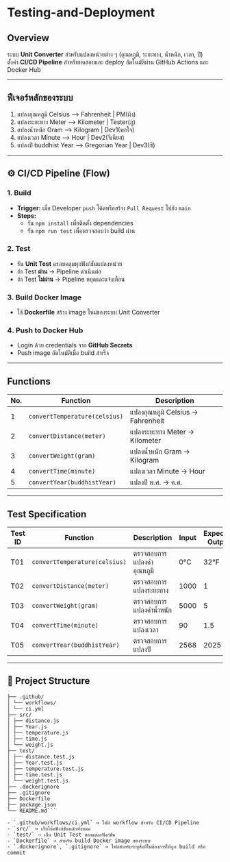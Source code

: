 # Testing-and-Deployment

## Overview
ระบบ **Unit Converter** สำหรับแปลงหน่วยต่าง ๆ (อุณหภูมิ, ระยะทาง, น้ำหนัก, เวลา, ปี)  
ตั้งค่า **CI/CD Pipeline** สำหรับทดสอบและ deploy อัตโนมัติผ่าน GitHub Actions และ Docker Hub

---

## ฟีเจอร์หลักของระบบ
1. แปลงอุณหภูมิ Celsius --> Fahrenheit | PM(ผิง)
2. แปลงระยะทาง Meter --> Kilometer | Tester(ภู)
3. แปลงน้ำหนัก Gram --> Kilogram | Dev1(พอใจ)
4. แปลงเวลา Minute --> Hour | Dev2(จีเนียส)
5. แปลงปี buddhist Year --> Gregorian Year | Dev3(ซี)

---

## ⚙️ CI/CD Pipeline (Flow)

### 1️. Build
- **Trigger:** เมื่อ Developer `push` โค้ดหรือสร้าง `Pull Request` ไปยัง `main`
- **Steps:**
  - รัน `npm install` เพื่อติดตั้ง dependencies  
  - รัน `npm run test` เพื่อตรวจสอบว่า build ผ่าน

### 2️. Test
- รัน **Unit Test** ครอบคลุมทุกฟังก์ชันแปลงหน่วย  
- ถ้า Test **ผ่าน** → Pipeline ดำเนินต่อ  
- ถ้า Test **ไม่ผ่าน** → Pipeline หยุดและแจ้งเตือน

### 3️. Build Docker Image
- ใช้ **Dockerfile** สร้าง image ใหม่ของระบบ Unit Converter

### 4️. Push to Docker Hub
- Login ด้วย credentials จาก **GitHub Secrets**  
- Push image อัตโนมัติเมื่อ build สำเร็จ

---

## Functions

| No. | Function | Description |
|-----|-----------|--------------|
| 1 | `convertTemperature(celsius)` | แปลงอุณหภูมิ Celsius → Fahrenheit |
| 2 | `convertDistance(meter)` | แปลงระยะทาง Meter → Kilometer |
| 3 | `convertWeight(gram)` | แปลงน้ำหนัก Gram → Kilogram |
| 4 | `convertTime(minute)` | แปลงเวลา Minute → Hour |
| 5 | `convertYear(buddhistYear)` | แปลงปี พ.ศ. → ค.ศ. |

---

## Test Specification

| Test ID | Function | Description | Input | Expected Output |
|----------|-----------|-------------|--------|------------------|
| T01 | `convertTemperature(celsius)` | ตรวจสอบการแปลงค่าอุณหภูมิ | 0°C | 32°F |
| T02 | `convertDistance(meter)` | ตรวจสอบการแปลงระยะทาง | 1000 | 1 |
| T03 | `convertWeight(gram)` | ตรวจสอบการแปลงค่าน้ำหนัก | 5000 | 5 |
| T04 | `convertTime(minute)` | ตรวจสอบการแปลงเวลา | 90 | 1.5 |
| T05 | `convertYear(buddhistYear)` | ตรวจสอบการแปลงปี | 2568 | 2025 |

---

## 📁 Project Structure
```unit-converter/
├── .github/
│ └── workflows/
│ └── ci.yml
├── src/
│ ├── distance.js
│ ├── Year.js
│ ├── temperature.js
│ ├── time.js
│ └── weight.js
├── test/
│ ├── distance.test.js
│ ├── Year.test.js
│ ├── temperature.test.js
│ ├── time.test.js
│ └── weight.test.js
├── .dockerignore
├── .gitignore
├── Dockerfile
├── package.json
└── README.md```

- `.github/workflows/ci.yml` → ไฟล์ workflow สำหรับ CI/CD Pipeline  
- `src/` → เก็บโค้ดฟังก์ชันหลักทั้งหมด  
- `test/` → เก็บ Unit Test ของแต่ละฟังก์ชัน  
- `Dockerfile` → สำหรับ build Docker image ของระบบ  
- `.dockerignore`, `.gitignore` → ไฟล์สำหรับระบุสิ่งที่ไม่ต้องการให้ถูก build หรือ commit  
